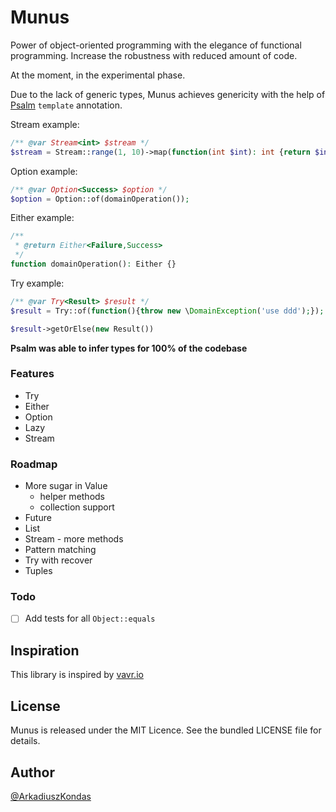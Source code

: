 # Munus

Power of object-oriented programming with the elegance of functional programming.
Increase the robustness with reduced amount of code.

At the moment, in the experimental phase.

Due to the lack of generic types, Munus achieves genericity with the help of [Psalm](https://github.com/vimeo/psalm) `template` annotation.

Stream example:
```php
/** @var Stream<int> $stream */
$stream = Stream::range(1, 10)->map(function(int $int): int {return $int * 5});
```

Option example:
```php
/** @var Option<Success> $option */
$option = Option::of(domainOperation());
```

Either example:
```php
/**
 * @return Either<Failure,Success>
 */
function domainOperation(): Either {}
```

Try example:
```php
/** @var Trƴ<Result> $result */
$result = Trƴ::of(function(){throw new \DomainException('use ddd');});

$result->getOrElse(new Result())
```

**Psalm was able to infer types for 100% of the codebase**

### Features

 - Try
 - Either
 - Option
 - Lazy
 - Stream

### Roadmap

 - More sugar in Value
    - helper methods
    - collection support
 - Future
 - List
 - Stream - more methods
 - Pattern matching
 - Try with recover
 - Tuples

### Todo

 - [ ] Add tests for all `Object::equals`

## Inspiration

This library is inspired by [vavr.io](https://www.vavr.io/)

## License

Munus is released under the MIT Licence. See the bundled LICENSE file for details.

## Author

[@ArkadiuszKondas](https://twitter.com/ArkadiuszKondas)

